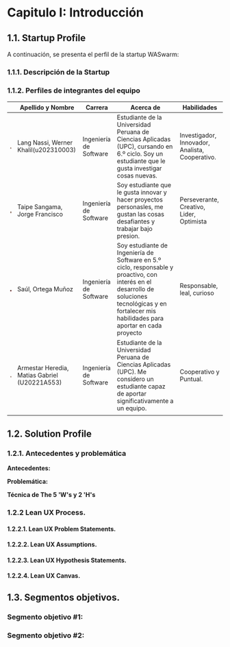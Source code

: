 # Capitulo I: Introducción

## 1.1. Startup Profile

A continuación, se presenta el perfil de la startup WASwarm:

### 1.1.1. Descripción de la Startup

### 1.1.2. Perfiles de integrantes del equipo

|                         | Apellido y Nombre                                 | Carrera                | Acerca de                                                                                                                                        | Habilidades                                     |
|-------------------------|---------------------------------------------------|------------------------|--------------------------------------------------------------------------------------------------------------------------------------------------|-------------------------------------------------|
| ![Perfil_Werner_Lang.jpg](../../assets/chapter1/Perfil_Werner_Lang.jpg) | Lang Nassi, Werner Khalil(u202310003)             | Ingeniería de Software | Estudiante de la Universidad Peruana de Ciencias Aplicadas (UPC), cursando en 6.º ciclo. Soy un estudiante que le gusta investigar cosas nuevas. | Investigador, Innovador, Analista, Cooperativo. |
| ![Perfil_Jorge_Taipe.png](../../assets/chapter1/Perfil_Jorge_Taipe.png) | Taipe Sangama, Jorge Francisco                      | Ingeniería de Software | Soy estudiante que le gusta innovar y hacer proyectos personasles, me gustan las cosas desafiantes y trabajar bajo presion. | Perseverante, Creativo, Lider, Optimista        |
| ![Perfil_Saul_Ortega.JPEG](../../assets/chapter1/Perfil_Saul_Ortega.JPEG) | Saúl, Ortega Muñoz                                  | Ingeniería de Software |Soy estudiante de Ingeniería de Software en 5.º ciclo, responsable y proactivo, con interés en el desarrollo de soluciones tecnológicas y en fortalecer mis habilidades para aportar en cada proyecto  | Responsable, leal, curioso                      |
| ![Perfil_Armestar_Heredia.jpeg](../../assets/chapter1/Perfil_Armestar_Heredia.jpeg) | Armestar Heredia, Matias Gabriel (U20221A553)             | Ingeniería de Software | Estudiante de la Universidad Peruana de Ciencias Aplicadas (UPC). Me considero un estudiante capaz de aportar significativamente a un equipo. | Cooperativo y Puntual.                          |
|  |                                                   |                        |                                                                                                                                                  |                                                 |

## 1.2. Solution Profile

### 1.2.1. Antecedentes y problemática

**Antecedentes:**

**Problemática:**

**Técnica de The 5 'W's y 2 'H's**

### 1.2.2 Lean UX Process.

#### 1.2.2.1. Lean UX Problem Statements.

#### 1.2.2.2. Lean UX Assumptions.

#### 1.2.2.3. Lean UX Hypothesis Statements.

#### 1.2.2.4. Lean UX Canvas.

## 1.3. Segmentos objetivos.

### Segmento objetivo #1: 

### Segmento objetivo #2:
